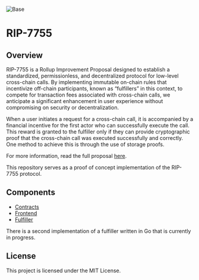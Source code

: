 ![Base](logo.webp)

# RIP-7755

## Overview

RIP-7755 is a Rollup Improvement Proposal designed to establish a standardized, permissionless, and decentralized protocol for low-level cross-chain calls. By implementing immutable on-chain rules that incentivize off-chain participants, known as “fulfillers” in this context, to compete for transaction fees associated with cross-chain calls, we anticipate a significant enhancement in user experience without compromising on security or decentralization.

When a user initiates a request for a cross-chain call, it is accompanied by a financial incentive for the first actor who can successfully execute the call. This reward is granted to the fulfiller only if they can provide cryptographic proof that the cross-chain call was executed successfully and correctly. One method to achieve this is through the use of storage proofs.

For more information, read the full proposal [here](https://github.com/ethereum/RIPs/blob/master/RIPS/rip-7755.md).

This repository serves as a proof of concept implementation of the RIP-7755 protocol.

## Components

- [Contracts](./contracts/README.md)
- [Frontend](./frontend/README.md)
- [Fulfiller](./services/ts-filler/README.md)

There is a second implementation of a fulfiller written in Go that is currently in progress.

## License

This project is licensed under the MIT License.
